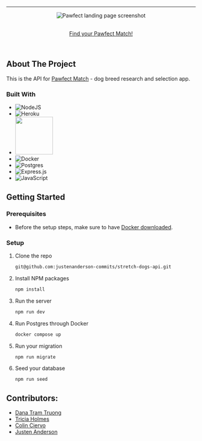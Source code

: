 <!-- PROJECT LOGO -->
---

  <div align="center">
  <img  src="https://user-images.githubusercontent.com/104015966/211455531-df54b6ef-5243-46ab-8b12-01e31b4874e2.png" alt="Pawfect landing page screenshot" />
</div>
<br />
<p align="center">
<a href="https://pawfect-match.vercel.app/">Find your Pawfect Match!</a> 
</p>
<br />


<!-- ABOUT THE PROJECT -->
## About The Project

This is the API for [Pawfect Match](https://github.com/Mrcolin99/stretch-dogs) - dog breed research and selection app.

### Built With

* ![NodeJS][NodeJS]
* ![Heroku][Heroku]
* <img width= "100" src="https://user-images.githubusercontent.com/104015966/211458436-b55127e5-bec4-4c90-a85d-26deca524150.png" />
* ![Docker][Docker]
* ![Postgres][Postgres]
* ![Express.js][Express.js]
* ![JavaScript][JavaScript]

<!-- GETTING STARTED -->
## Getting Started

### Prerequisites
* Before the setup steps, make sure to have [Docker downloaded](https://docs.docker.com/get-docker/).

### Setup
1. Clone the repo
   ```sh
   git@github.com:justenanderson-commits/stretch-dogs-api.git
   ```
2. Install NPM packages
   ```sh
   npm install
   ```
3. Run the server
   ```sh
   npm run dev
   ```
4. Run Postgres through Docker
   ```sh
   docker compose up
   ```
5. Run your migration
   ```sh
   npm run migrate
   ```
6. Seed your database
   ```sh
   npm run seed
   ```

## Contributors:
- [Dana Tram Truong](https://github.com/tramtram1130)
- [Tricia Holmes](https://github.com/tricia-holmes)
- [Colin Ciervo](https://github.com/Mrcolin99)
- [Justen Anderson](https://github.com/justenanderson-commits)

<!-- MARKDOWN LINKS & IMAGES -->
<!-- https://www.markdownguide.org/basic-syntax/#reference-style-links -->
[Docker]: https://img.shields.io/badge/docker-%230db7ed.svg?style=for-the-badge&logo=docker&logoColor=white
[React.js]: https://img.shields.io/badge/React-20232A?style=for-the-badge&logo=react&logoColor=61DAFB
[NodeJS]: https://img.shields.io/badge/node.js-6DA55F?style=for-the-badge&logo=node.js&logoColor=white
[Express.js]: https://img.shields.io/badge/express.js-%23404d59.svg?style=for-the-badge&logo=express&logoColor=%2361DAFB
[Postgres]: https://img.shields.io/badge/postgres-%23316192.svg?style=for-the-badge&logo=postgresql&logoColor=white
[Heroku]: https://img.shields.io/badge/heroku-%23430098.svg?style=for-the-badge&logo=heroku&logoColor=white
[JavaScript]: https://img.shields.io/badge/javascript-%23323330.svg?style=for-the-badge&logo=javascript&logoColor=%23F7DF1E
